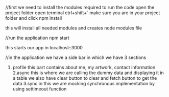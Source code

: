 //first we need to install the modules required to run the code
open the project folder 
open terminal ctrl+shift+`
make sure you are in your project folder and click npm install

this will install all needed modules and creates node modules file

//run the application
npm start

this starts our app in localhost::3000


//in the application we have a side bar in which we have 3 sections
1. profile 
this part contains about me, my artwork, contact information
2.async
this is where we are calling the dummy data and displaying it in a table
we also have clear button to clear and fetch button to get the data
3.sync
in this we are mocking synchronous implementation by using settimeout function 